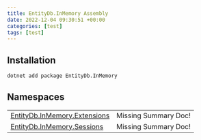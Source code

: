 ```yaml
---
title: EntityDb.InMemory Assembly
date: 2022-12-04 09:30:51 +00:00
categories: [test]
tags: [test]
---
```


## Installation
```sh
dotnet add package EntityDb.InMemory
```
## Namespaces
<table><tr><td><a href='/posts/dotnet-entitydb-inmemory-extensions'>EntityDb.InMemory.Extensions</a></td><td>Missing Summary Doc!</td></tr><tr><td><a href='/posts/dotnet-entitydb-inmemory-sessions'>EntityDb.InMemory.Sessions</a></td><td>Missing Summary Doc!</td></tr></table>

